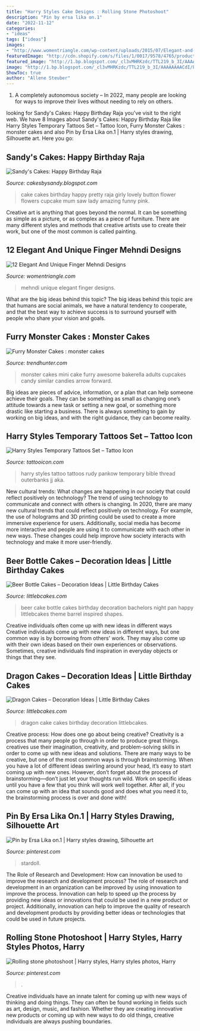 ```yaml
---
title: "Harry Styles Cake Designs : Rolling Stone Photoshoot"
description: "Pin by ersa lika on.1"
date: "2022-11-12"
categories:
- "ideas"
tags: ["ideas"]
images:
- "http://www.womentriangle.com/wp-content/uploads/2015/07/Elegant-and-unique-finger-mehndi-designs13.jpg"
featuredImage: "http://cdn.shopify.com/s/files/1/0017/9578/4765/products/13_72e2adfb-9f64-40b7-818f-80be5902aea6_1200x1200.jpg?v=1578914581"
featured_image: "http://1.bp.blogspot.com/_cl3vMHRKzdc/TTL219_b_3I/AAAAAAAACdI/Pyll7CIwJ-0/s1600/IMG_0636.JPG"
image: "http://1.bp.blogspot.com/_cl3vMHRKzdc/TTL219_b_3I/AAAAAAAACdI/Pyll7CIwJ-0/s1600/IMG_0636.JPG"
ShowToc: true
author: "Allene Steuber"
---
```



1. A completely autonomous society – In 2022, many people are looking for ways to improve their lives without needing to rely on others.

	

		
looking for Sandy&#039;s Cakes: Happy Birthday Raja you've visit to the right web. We have 8 Images about Sandy&#039;s Cakes: Happy Birthday Raja like Harry Styles Temporary Tattoos Set – Tattoo Icon, Furry Monster Cakes : monster cakes and also Pin by Ersa Lika on.1 | Harry styles drawing, Silhouette art. Here you go:
		
    
## Sandy&#039;s Cakes: Happy Birthday Raja

<img loading=lazy src="http://1.bp.blogspot.com/_cl3vMHRKzdc/TTL219_b_3I/AAAAAAAACdI/Pyll7CIwJ-0/s1600/IMG_0636.JPG" onerror="this.onerror=null;this.src='https://tse2.mm.bing.net/th?id=OIP.Mg9oQD4S8TWnrce4ZPehwgHaMf&amp;pid=15.1';" alt="Sandy&#039;s Cakes: Happy Birthday Raja">

_Source: cakesbysandy.blogspot.com_

>cake cakes birthday happy pretty raja girly lovely button flower flowers cupcake mum saw lady amazing funny pink. 

	

Creative art is anything that goes beyond the normal. It can be something as simple as a picture, or as complex as a piece of furniture. There are many different styles and methods that creative artists use to create their work, but one of the most common is called painting.

    
## 12 Elegant And Unique Finger Mehndi Designs

<img loading=lazy src="http://www.womentriangle.com/wp-content/uploads/2015/07/Elegant-and-unique-finger-mehndi-designs13.jpg" onerror="this.onerror=null;this.src='https://tse1.mm.bing.net/th?id=OIP.pNhUxQLGYG3nG1QVs25rdQHaKj&amp;pid=15.1';" alt="12 Elegant And Unique Finger Mehndi Designs">

_Source: womentriangle.com_

>mehndi unique elegant finger designs. 

	

What are the big ideas behind this topic?
The big ideas behind this topic are that humans are social animals, we have a natural tendency to cooperate, and that the best way to achieve success is to surround yourself with people who share your vision and goals.

    
## Furry Monster Cakes : Monster Cakes

<img loading=lazy src="http://cdn.trendhunterstatic.com/thumbs/monster-cakes.jpeg" onerror="this.onerror=null;this.src='https://tse4.mm.bing.net/th?id=OIP.g6kzJ2txck8BK7B3Z-rWOgHaJ4&amp;pid=15.1';" alt="Furry Monster Cakes : monster cakes">

_Source: trendhunter.com_

>monster cakes mini cake furry awesome bakerella adults cupcakes candy similar candies arrow forward. 

	

Big ideas are pieces of advice, information, or a plan that can help someone achieve their goals. They can be something as small as changing one’s attitude towards a new task or setting a new goal, or something more drastic like starting a business. There is always something to gain by working on big ideas, and with the right guidance, they can become reality.

    
## Harry Styles Temporary Tattoos Set – Tattoo Icon

<img loading=lazy src="http://cdn.shopify.com/s/files/1/0017/9578/4765/products/13_72e2adfb-9f64-40b7-818f-80be5902aea6_1200x1200.jpg?v=1578914581" onerror="this.onerror=null;this.src='https://tse3.mm.bing.net/th?id=OIP.NNp58ydCk5Dt60Ltk9HeSwHaHa&amp;pid=15.1';" alt="Harry Styles Temporary Tattoos Set – Tattoo Icon">

_Source: tattooicon.com_

>harry styles tattoo tattoos rudy pankow temporary bible thread outerbanks jj aka. 

	

New cultural trends: What changes are happening in our society that could reflect positively on technology?
The trend of using technology to communicate and connect with others is changing. In 2020, there are many new cultural trends that could reflect positively on technology. For example, the use of holograms and 3D printing could be used to create a more immersive experience for users. Additionally, social media has become more interactive and people are using it to communicate with each other in new ways. These changes could help improve how society interacts with technology and make it more user-friendly.

    
## Beer Bottle Cakes – Decoration Ideas | Little Birthday Cakes

<img loading=lazy src="http://www.littlebcakes.com/wp-content/uploads/2014/01/Beer-Bottle-Cake-Pan.jpg" onerror="this.onerror=null;this.src='https://tse3.mm.bing.net/th?id=OIP.kKDddyWVZKOFQbowZzYk2wHaJ4&amp;pid=15.1';" alt="Beer Bottle Cakes – Decoration Ideas | Little Birthday Cakes">

_Source: littlebcakes.com_

>beer cake bottle cakes birthday decoration bachelors night pan happy littlebcakes theme barrel inspired shapes. 

	

Creative individuals often come up with new ideas in different ways
Creative individuals come up with new ideas in different ways, but one common way is by borrowing from others' work. They may also come up with their own ideas based on their own experiences or observations. Sometimes, creative individuals find inspiration in everyday objects or things that they see.

    
## Dragon Cakes – Decoration Ideas | Little Birthday Cakes

<img loading=lazy src="http://www.littlebcakes.com/wp-content/uploads/2013/08/Dragon-Cake-Photos.jpg" onerror="this.onerror=null;this.src='https://tse1.mm.bing.net/th?id=OIP.ho8wre8NP-1--8bL8TcvCwHaFj&amp;pid=15.1';" alt="Dragon Cakes – Decoration Ideas | Little Birthday Cakes">

_Source: littlebcakes.com_

>dragon cake cakes birthday decoration littlebcakes. 

	

Creative process: How does one go about being creative?
Creativity is a process that many people go through in order to produce great things. creatives use their imagination, creativity, and problem-solving skills in order to come up with new ideas and solutions. There are many ways to be creative, but one of the most common ways is through brainstorming. When you have a lot of different ideas swirling around your head, it’s easy to start coming up with new ones. However, don’t forget about the process of brainstorming—don’t just let your thoughts run wild. Work on specific ideas until you have a few that you think will work well together. After all, if you can come up with an idea that sounds good and does what you need it to, the brainstorming process is over and done with!

    
## Pin By Ersa Lika On.1 | Harry Styles Drawing, Silhouette Art

<img loading=lazy src="https://i.pinimg.com/736x/e5/fc/97/e5fc976e4812274a1d0b4ae961a96394.jpg" onerror="this.onerror=null;this.src='https://tse4.mm.bing.net/th?id=OIP.oNzQ1dXZXy3OesAxEmRIuQAAAA&amp;pid=15.1';" alt="Pin by Ersa Lika on.1 | Harry styles drawing, Silhouette art">

_Source: pinterest.com_

>stardoll. 

	

The Role of Research and Development: How can innovation be used to improve the research and development process?
The role of research and development in an organization can be improved by using innovation to improve the process. Innovation can help to speed up the process by providing new ideas or innovations that could be used in a new product or project. Additionally, innovation can help to improve the quality of research and development products by providing better ideas or technologies that could be used in future projects.

    
## Rolling Stone Photoshoot | Harry Styles, Harry Styles Photos, Harry

<img loading=lazy src="https://i.pinimg.com/736x/8e/70/6f/8e706f33873c6658aef735a1ff857b6b.jpg" onerror="this.onerror=null;this.src='https://tse2.mm.bing.net/th?id=OIP.lNbv0QF5VY-kscCNcW_KLAAAAA&amp;pid=15.1';" alt="Rolling stone photoshoot | Harry styles, Harry styles photos, Harry">

_Source: pinterest.com_

>. 

	

Creative individuals have an innate talent for coming up with new ways of thinking and doing things. They can often be found working in fields such as art, design, music, and fashion. Whether they are creating innovative new products or coming up with new ways to do old things, creative individuals are always pushing boundaries.

